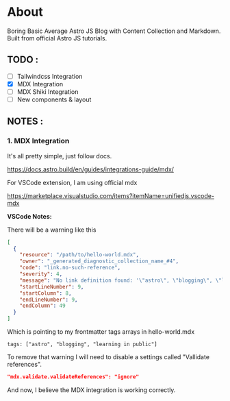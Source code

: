 # About

Boring Basic Average Astro JS Blog with Content Collection and Markdown.
Built from official Astro JS tutorials.

## TODO :

- [ ] Tailwindcss Integration
- [x] MDX Integration
- [ ] MDX Shiki Integration
- [ ] New components & layout

## NOTES :

### 1. MDX Integration

It's all pretty simple, just follow docs.

https://docs.astro.build/en/guides/integrations-guide/mdx/

For VSCode extension, I am using official mdx

https://marketplace.visualstudio.com/items?itemName=unifiedjs.vscode-mdx

**VSCode Notes:**

There will be a warning like this

```json
[
  {
    "resource": "/path/to/hello-world.mdx",
    "owner": "_generated_diagnostic_collection_name_#4",
    "code": "link.no-such-reference",
    "severity": 4,
    "message": "No link definition found: '\"astro\", \"blogging\", \"learning in public\"'",
    "startLineNumber": 9,
    "startColumn": 8,
    "endLineNumber": 9,
    "endColumn": 49
  }
]
```

Which is pointing to my frontmatter tags arrays in hello-world.mdx

```mdx
tags: ["astro", "blogging", "learning in public"]
```

To remove that warning I will need to disable a settings called "Vallidate references".

```json
"mdx.validate.validateReferences": "ignore"
```

And now, I believe the MDX integration is working correctly.
